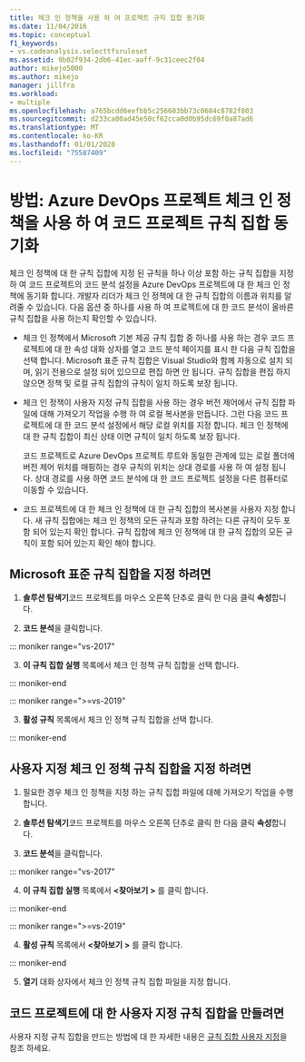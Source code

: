 ```yaml
---
title: 체크 인 정책을 사용 하 여 프로젝트 규칙 집합 동기화
ms.date: 11/04/2016
ms.topic: conceptual
f1_keywords:
- vs.codeanalysis.selecttfsruleset
ms.assetid: 9b02f934-2db6-41ec-aaff-9c31ceec2f04
author: mikejo5000
ms.author: mikejo
manager: jillfra
ms.workload:
- multiple
ms.openlocfilehash: a765bcdd6eefbb5c256603bb73c0684c8782f803
ms.sourcegitcommit: d233ca00ad45e50cf62cca0d0b95dc69f0a87ad6
ms.translationtype: MT
ms.contentlocale: ko-KR
ms.lasthandoff: 01/01/2020
ms.locfileid: "75587409"
---
```

# <a name="how-to-synchronize-code-project-rule-sets-with-an-azure-devops-project-check-in-policy"></a>방법: Azure DevOps 프로젝트 체크 인 정책을 사용 하 여 코드 프로젝트 규칙 집합 동기화

체크 인 정책에 대 한 규칙 집합에 지정 된 규칙을 하나 이상 포함 하는 규칙 집합을 지정 하 여 코드 프로젝트의 코드 분석 설정을 Azure DevOps 프로젝트에 대 한 체크 인 정책에 동기화 합니다. 개발자 리더가 체크 인 정책에 대 한 규칙 집합의 이름과 위치를 알려줄 수 있습니다. 다음 옵션 중 하나를 사용 하 여 프로젝트에 대 한 코드 분석이 올바른 규칙 집합을 사용 하는지 확인할 수 있습니다.

- 체크 인 정책에서 Microsoft 기본 제공 규칙 집합 중 하나를 사용 하는 경우 코드 프로젝트에 대 한 속성 대화 상자를 열고 코드 분석 페이지를 표시 한 다음 규칙 집합을 선택 합니다. Microsoft 표준 규칙 집합은 Visual Studio와 함께 자동으로 설치 되며, 읽기 전용으로 설정 되어 있으므로 편집 하면 안 됩니다. 규칙 집합을 편집 하지 않으면 정책 및 로컬 규칙 집합의 규칙이 일치 하도록 보장 됩니다.

- 체크 인 정책이 사용자 지정 규칙 집합을 사용 하는 경우 버전 제어에서 규칙 집합 파일에 대해 가져오기 작업을 수행 하 여 로컬 복사본을 만듭니다. 그런 다음 코드 프로젝트에 대 한 코드 분석 설정에서 해당 로컬 위치를 지정 합니다. 체크 인 정책에 대 한 규칙 집합이 최신 상태 이면 규칙이 일치 하도록 보장 됩니다.

     코드 프로젝트로 Azure DevOps 프로젝트 루트와 동일한 관계에 있는 로컬 폴더에 버전 제어 위치를 매핑하는 경우 규칙의 위치는 상대 경로를 사용 하 여 설정 됩니다. 상대 경로를 사용 하면 코드 분석에 대 한 코드 프로젝트 설정을 다른 컴퓨터로 이동할 수 있습니다.

- 코드 프로젝트에 대 한 체크 인 정책에 대 한 규칙 집합의 복사본을 사용자 지정 합니다. 새 규칙 집합에는 체크 인 정책의 모든 규칙과 포함 하려는 다른 규칙이 모두 포함 되어 있는지 확인 합니다. 규칙 집합에 체크 인 정책에 대 한 규칙 집합의 모든 규칙이 포함 되어 있는지 확인 해야 합니다.

## <a name="to-specify-a-microsoft-standard-rule-set"></a>Microsoft 표준 규칙 집합을 지정 하려면

1. **솔루션 탐색기**코드 프로젝트를 마우스 오른쪽 단추로 클릭 한 다음 클릭 **속성**합니다.

2. **코드 분석**을 클릭합니다.

::: moniker range="vs-2017"

3. **이 규칙 집합 실행** 목록에서 체크 인 정책 규칙 집합을 선택 합니다.

::: moniker-end

::: moniker range=">=vs-2019"

3. **활성 규칙** 목록에서 체크 인 정책 규칙 집합을 선택 합니다.

::: moniker-end

## <a name="to-specify-a-custom-check-in-policy-rule-set"></a>사용자 지정 체크 인 정책 규칙 집합을 지정 하려면

1. 필요한 경우 체크 인 정책을 지정 하는 규칙 집합 파일에 대해 가져오기 작업을 수행 합니다.

2. **솔루션 탐색기**코드 프로젝트를 마우스 오른쪽 단추로 클릭 한 다음 클릭 **속성**합니다.

3. **코드 분석**을 클릭합니다.

::: moniker range="vs-2017"

4. **이 규칙 집합 실행** 목록에서 **\<찾아보기 >** 를 클릭 합니다.

::: moniker-end

::: moniker range=">=vs-2019"

4. **활성 규칙** 목록에서 **\<찾아보기 >** 를 클릭 합니다.

::: moniker-end

5. **열기** 대화 상자에서 체크 인 정책 규칙 집합 파일을 지정 합니다.

## <a name="to-create-a-custom-rule-set-for-a-code-project"></a>코드 프로젝트에 대 한 사용자 지정 규칙 집합을 만들려면

사용자 지정 규칙 집합을 만드는 방법에 대 한 자세한 내용은 [규칙 집합 사용자 지정](how-to-create-a-custom-rule-set.md)을 참조 하세요.
